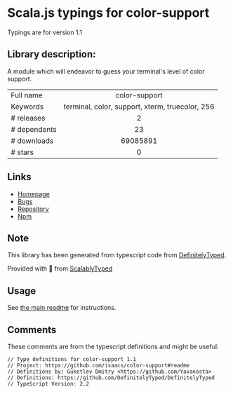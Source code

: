 
# Scala.js typings for color-support

Typings are for version 1.1

## Library description:
A module which will endeavor to guess your terminal's level of color support.

|                    |                 |
| ------------------ | :-------------: |
| Full name          | color-support |
| Keywords           | terminal, color, support, xterm, truecolor, 256 |
| # releases         | 2 |
| # dependents       | 23 |
| # downloads        | 69085891 |
| # stars            | 0 |

## Links
- [Homepage](https://github.com/isaacs/color-support#readme)
- [Bugs](https://github.com/isaacs/color-support/issues)
- [Repository](https://github.com/isaacs/color-support)
- [Npm](https://www.npmjs.com/package/color-support)
    


## Note
This library has been generated from typescript code from [DefinitelyTyped](https://definitelytyped.org).

Provided with :purple_heart: from [ScalablyTyped](https://github.com/oyvindberg/ScalablyTyped)

## Usage
See [the main readme](../../readme.md) for instructions.

## Comments

These comments are from the typescript definitions and might be useful:
```
// Type definitions for color-support 1.1
// Project: https://github.com/isaacs/color-support#readme
// Definitions by: Guketlev Dmitry <https://github.com/Yavanosta>
// Definitions: https://github.com/DefinitelyTyped/DefinitelyTyped
// TypeScript Version: 2.2

```

